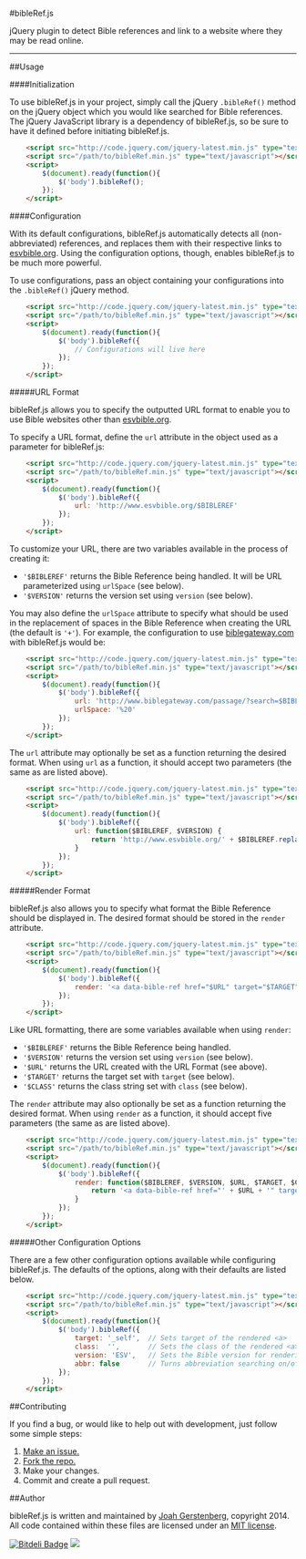 #bibleRef.js

jQuery plugin to detect Bible references and link to a website where they may be read online.

---

##Usage

####Initialization

To use bibleRef.js in your project, simply call the jQuery `.bibleRef()` method on the jQuery object which you would like searched for Bible references. The jQuery JavaScript library is a dependency of bibleRef.js, so be sure to have it defined before initiating bibleRef.js.

```html
	<script src="http://code.jquery.com/jquery-latest.min.js" type="text/javascript"></script> 
	<script src="/path/to/bibleRef.min.js" type="text/javascript"></script>
	<script>
		$(document).ready(function(){
			$('body').bibleRef();
		});
	</script>
```

####Configuration

With its default configurations, bibleRef.js automatically detects all (non-abbreviated) references, and replaces them with their respective links to [esvbible.org](http://esvbible.org). Using the configuration options, though, enables bibleRef.js to be much more powerful.

To use configurations, pass an object containing your configurations into the `.bibleRef()` jQuery method.

```html
	<script src="http://code.jquery.com/jquery-latest.min.js" type="text/javascript"></script> 
	<script src="/path/to/bibleRef.min.js" type="text/javascript"></script>
	<script>
		$(document).ready(function(){
			$('body').bibleRef({
				// Configurations will live here
			});
		});
	</script>
```

#####URL Format

bibleRef.js allows you to specify the outputted URL format to enable you to use Bible websites other than [esvbible.org](http://esvbible.org).

To specify a URL format, define the `url` attribute in the object used as a parameter for bibleRef.js:

```html
	<script src="http://code.jquery.com/jquery-latest.min.js" type="text/javascript"></script> 
	<script src="/path/to/bibleRef.min.js" type="text/javascript"></script>
	<script>
		$(document).ready(function(){
			$('body').bibleRef({
				url: 'http://www.esvbible.org/$BIBLEREF'
			});
		});
	</script>
```

To customize your URL, there are two variables available in the process of creating it:

 -   `'$BIBLEREF'` returns the Bible Reference being handled. It will be URL parameterized using `urlSpace` (see below).
 -   `'$VERSION'` returns the version set using `version` (see below).

You may also define the `urlSpace` attribute to specify what should be used in the replacement of spaces in the Bible Reference when creating the URL (the default is `'+'`). For example, the configuration to use [biblegateway.com](http://biblegateway.com) with bibleRef.js would be:

```html
	<script src="http://code.jquery.com/jquery-latest.min.js" type="text/javascript"></script> 
	<script src="/path/to/bibleRef.min.js" type="text/javascript"></script>
	<script>
		$(document).ready(function(){
			$('body').bibleRef({
				url: 'http://www.biblegateway.com/passage/?search=$BIBLEREF&version=$VERSION',
				urlSpace: '%20'
			});
		});
	</script>
```

The `url` attribute may optionally be set as a function returning the desired format. When using `url` as a function, it should accept two parameters (the same as are listed above).

```html
	<script src="http://code.jquery.com/jquery-latest.min.js" type="text/javascript"></script> 
	<script src="/path/to/bibleRef.min.js" type="text/javascript"></script>
	<script>
		$(document).ready(function(){
			$('body').bibleRef({
				url: function($BIBLEREF, $VERSION) {
					return 'http://www.esvbible.org/' + $BIBLEREF.replace(/\s/g, '+')
				}
			});
		});
	</script>
```

#####Render Format

bibleRef.js also allows you to specify what format the Bible Reference should be displayed in. The desired format should be stored in the `render` attribute.

```html
	<script src="http://code.jquery.com/jquery-latest.min.js" type="text/javascript"></script> 
	<script src="/path/to/bibleRef.min.js" type="text/javascript"></script>
	<script>
		$(document).ready(function(){
			$('body').bibleRef({
				render: '<a data-bible-ref href="$URL" target="$TARGET" class="$CLASS">$BIBLEREF</a>'
			});
		});
	</script>
```

Like URL formatting, there are some variables available when using `render`:

 -   `'$BIBLEREF'` returns the Bible Reference being handled.
 -   `'$VERSION'` returns the version set using `version` (see below).
 -   `'$URL'` returns the URL created with the URL Format (see above).
 -   `'$TARGET'` returns the target set with `target` (see below).
 -   `'$CLASS'` returns the class string set with `class` (see below).

The `render` attribute may also optionally be set as a function returning the desired format. When using `render` as a function, it should accept five parameters (the same as are listed above).

```html
	<script src="http://code.jquery.com/jquery-latest.min.js" type="text/javascript"></script> 
	<script src="/path/to/bibleRef.min.js" type="text/javascript"></script>
	<script>
		$(document).ready(function(){
			$('body').bibleRef({
				render: function($BIBLEREF, $VERSION, $URL, $TARGET, $CLASS) {
					return '<a data-bible-ref href="' + $URL + '" target="' + $TARGET + '" class="' + $CLASS + '">' + $BIBLEREF + '</a>'
				}
			});
		});
	</script>
```

#####Other Configuration Options

There are a few other configuration options available while configuring bibleRef.js. The defaults of the options, along with their defaults are listed below.

```html
	<script src="http://code.jquery.com/jquery-latest.min.js" type="text/javascript"></script> 
	<script src="/path/to/bibleRef.min.js" type="text/javascript"></script>
	<script>
		$(document).ready(function(){
			$('body').bibleRef({
				target: '_self',  // Sets target of the rendered <a>
				class:  '',       // Sets the class of the rendered <a>
				version: 'ESV',   // Sets the Bible version for rendering ($VERSION)
				abbr: false       // Turns abbreviation searching on/off
			});
		});
	</script>
```

##Contributing

If you find a bug, or would like to help out with development, just follow some simple steps:

  1. [Make an issue.](https://github.com/JoahG/bibleRef.js/issues/new)
  2. [Fork the repo.](https://github.com/JoahG/bibleRef.js/fork)
  3. Make your changes.
  4. Commit and create a pull request.

##Author

bibleRef.js is written and maintained by [Joah Gerstenberg](http://www.joahg.com), copyright 2014. All code contained within these files are licensed under an [MIT license](https://github.com/JoahG/bibleRef.js/blob/master/MIT-LICENSE).

[![Bitdeli Badge](https://d2weczhvl823v0.cloudfront.net/JoahG/bibleref.js/trend.png)](https://bitdeli.com/free "Bitdeli Badge")
![](https://ga-beacon.appspot.com/UA-45765973-7/bibleRef.js/home?pixel)
